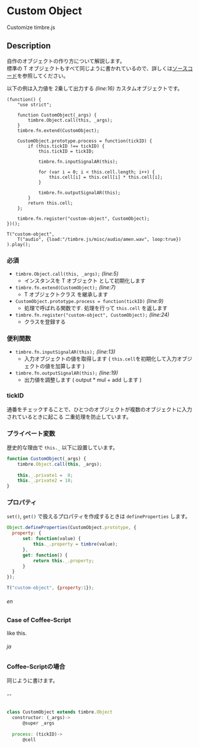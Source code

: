 Custom Object
=============
Customize timbre.js

## Description ##
自作のオブジェクトの作り方について解説します。  
標準の T オブジェクトもすべて同じように書かれているので、詳しくは[ソースコード](https://github.com/mohayonao/timbre.js/blob/master/src/objects/)を参照してください。

以下の例は入力値を 2乗して出力する _(line:16)_ カスタムオブジェクトです。

```timbre
(function() {
    "use strict";
    
    function CustomObject(_args) {
        timbre.Object.call(this, _args);
    }
    timbre.fn.extend(CustomObject);
    
    CustomObject.prototype.process = function(tickID) {
        if (this.tickID !== tickID) {
            this.tickID = tickID;
            
            timbre.fn.inputSignalAR(this);
            
            for (var i = 0; i < this.cell.length; i++) {
                this.cell[i] = this.cell[i] * this.cell[i];
            }
            
            timbre.fn.outputSignalAR(this);
        }
        return this.cell;
    };
    
    timbre.fn.register("custom-object", CustomObject);
})();
 
T("custom-object", 
    T("audio", {load:"/timbre.js/misc/audio/amen.wav", loop:true})
).play();
```

### 必須 ###
- `timbre.Object.call(this, _args);` _(line:5)_
  - インスタンスを T オブジェクト として初期化します
- `timbre.fn.extend(CustomObject);` _(line:7)_
  - T オブジェクトクラス を継承します
- `CustomObject.prototype.process = function(tickID)` _(line:9)_
  - 処理で呼ばれる関数です. 処理を行って `this.cell` を返します
- `timbre.fn.register("custom-object", CustomObject);` _(line:24)_
  - クラスを登録する

### 便利関数 ###
- `timbre.fn.inputSignalAR(this);` _(line:13)_
  - 入力オブジェクトの値を取得します ( `this.cell`を初期化して入力オブジェクトの値を加算します )
- `timbre.fn.outputSignalAR(this);` _(line:19)_
  - 出力値を調整します ( output * mul + add します )
  
### tickID ###
通番をチェックすることで、ひとつのオブジェクトが複数のオブジェクトに入力されているときに起こる 二重処理を防止しています。
  
### プライベート変数 ###
歴史的な理由で `this._` 以下に設置しています。

```js
function CustomObject(_args) {
    timbre.Object.call(this, _args);
    
    this._.private1 =  0;
    this._.private2 = 10;
}
```

### プロパティ ###
`set()`, `get()` で扱えるプロパティを作成するときは `defineProperties` します。
```js
Object.defineProperties(CustomObject.prototype, {
  property: {
      set: function(value) {
          this._.property = timbre(value);
      },
      get: function() {
          return this._.property;
      }
  }
});

T("custom-object", {property:1});
```

###### en ######
### Case of Coffee-Script ###
like this.
###### ja ######
### Coffee-Scriptの場合 ###
同じように書けます。
###### -- ######
```js
class CustomObject extends timbre.Object
  constructor: (_args)->
      @super _args
      
  process: (tickID)->
      @cell
```
